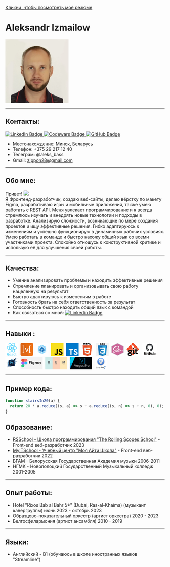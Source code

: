 [Кликни, чтобы посмотреть моё резюме](https://izmailowalex.github.io/CV/)

# Aleksandr Izmailow

<div>
    <img src="./components/images/new_photo.jpg" alt="drawing" width="200"/>
</div>

---

## Контакты:

<div>
  <a href="https://www.linkedin.com/in/aleksandr-izmailow/">
    <img src="https://img.shields.io/badge/LinkedIn-blue?style=for-the-badge&logo=linkedin&logoColor=white" alt="LinkedIn Badge"/>
  </a>
  <a href="https://www.codewars.com/users/rsschool_fedffb7cb5e5775b">
    <img src="https://img.shields.io/badge/Codewars-white?style=for-the-badge&logo=codewars&logoColor=red" alt="Codewars Badge"/>
  </a>
  <a href="https://github.com/izmailowAlex">
    <img src="https://img.shields.io/badge/GitHub-blue?style=for-the-badge&logo=github&logoColor=white" alt="GitHub Badge"/>
  </a>
</div>

- Местонахождение: Минск, Беларусь
- Телефон: +375 29 217 12 40
- Телеграм: @aleks_bass
- Gmail: zippon28@gmail.com

---

## Обо мне:

<p>Привет! <img src="https://media.giphy.com/media/hvRJCLFzcasrR4ia7z/giphy.gif" width="30px"/><br/>
<span>Я Фронтенд-разработчик, создаю веб-сайты, делаю вёрстку по макету Figma, разрабатываю игры и мобильные приложения, также умею работать с REST API.
Меня увлекает программирование и я всегда стремлюсь изучать и внедрять новые технологии и подходы в разработке. Анализирую сложности, возникающие по мере создания проектов и ищу эффективные решения. Гибко адаптируюсь к изменениям и успешно функционирую в динамичных рабочих условиях. Умею работать в команде и быстро нахожу общий язык со всеми участниками проекта. Спокойно отношусь к конструктивной критике и использую её для улучшения своей работы.</span></p>

---

## Качества:

- Умение анализировать проблемы и находить эффективные решения
- Стремление планировать и организовывать свою работу нацеленную на результат
- Быстро адаптируюсь к изменениям в работе
- Готовность брать на себя ответственность за результат
- Способность быстро находить общий язык с командой
- Как связаться со мной: [![Linkedin Badge](https://img.shields.io/badge/-linkedin-blue?style=flat&logo=Linkedin&logoColor=white)](https://www.linkedin.com/in/aleksandr-izmailow/)

---

## Навыки :

<div>
  <img src="./components/images/react.png" title="React" alt="React" width="40" height="40"/>&nbsp;
  <img src="./components/images/mobx.png" title="MobX" alt="MobX" width="40" height="40"/>&nbsp;
  <img src="./components/images/webpack.png" title="Webpack" alt="Webpack" width="40" height="40"/>&nbsp;
  <img src="./components/images/javascript.png" title="Javascript" alt="Javascript" width="40" height="40"/>&nbsp;
  <img src="./components/images/typescript.png" title="Typescript" alt="Typescript" width="40" height="40"/>&nbsp;
  <img src="./components/images/HTML5.png" title="HTML5" alt="HTML5" width="40" height="40"/>&nbsp;
  <img src="./components/images/css.png" title="Css" alt="Css" width="40" height="40"/>&nbsp;
  <img src="./components/images/sass.png" title="Sass" alt="Sass" width="40" height="40"/>&nbsp;
  <img src="./components/images/git.jpeg" title="Git" alt="Git" width="40" height="40"/>&nbsp;
  <img src="./components/images/GitHub.png" title="GitHub" alt="GitHub" width="50" height="40"/>&nbsp;
  <img src="./components/images/photoshop.webp" title="Photoshop" alt="Photoshop" width="40" height="40"/>&nbsp;
  <img src="./components/images/figma.jpeg" title="Figma" alt="Figma" width="70" height="40"/>&nbsp;
  <img src="./components/images/bem.jpeg" title="BEM" alt="BEM" width="70" height="40"/>&nbsp;
  <img src="./components/images/sony_vegas.jpeg" title="Sony Vegas" alt="Sony Vegas" width="70" height="40"/>&nbsp;
  <img src="./components/images/Guitar_Pro.jpeg" title="Guitar Pro" alt="Guitar Pro" width="40" height="40"/>
</div>

---

## Пример кода:

```javascript
function stairsIn20(a) {
  return 20 * a.reduce((s, a) => s + a.reduce((s, n) => s + n, 0), 0);
}
```

## Образование:

- [RSSchool - Школа программирования "The Rolling Scopes School"](https://rs.school/) - Front-end веб-разработчик 2023
- [MyITSchool - Учебный центр "Моя Айти Школа"](https://myitschool.by/) - Front-end веб-разработчик 2022
- БГАМ - Белорусская Государственная Академия музыки 2006-2011
- НГМК - Новополоцкий Государственный Музыкальный колледж 2001-2005

---

## Опыт работы:

- Hotel "Rixos Bab al Bahr 5\*" (Dubai, Ras-al-Khaima) (музыкант кавергруппы) июнь 2023 - октябрь 2023
- Образцово-показательный оркестр (артист оркестра) 2020 - 2023
- Белгосфилармония (артист ансамбля) 2010 - 2019

---

## Языки:

- Английский - B1 (обучаюсь в школе иностранных языков "Streamline")
